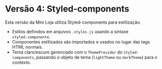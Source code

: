 # Versão 4: Styled-components

Esta versão da Mini Loja utiliza Styled-components para estilização.

- Estilos definidos em arquivos `.styles.js` usando a sintaxe `styled.componente`.
- Componentes estilizados são importados e usados no lugar das tags HTML normais.
- Tema claro/escuro gerenciado com o `ThemeProvider` do `styled-components`, passando o objeto de tema (`lightTheme` ou `darkTheme`) para o contexto.

